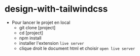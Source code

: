 # design-with-tailwindcss

- Pour lancer le projet en local
    - git clone [project]
    - cd [project]
    - npm install
    - installer l'extension `live server`
    - clique droit le document html et choisir `open live server`

